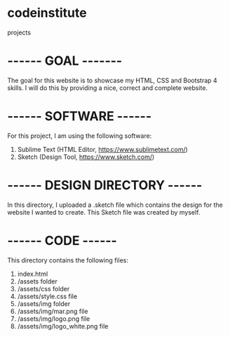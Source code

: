 # codeinstitute
projects

# ------ GOAL -------

The goal for this website is to showcase my HTML, CSS and Bootstrap 4 skills. I will do this by providing a nice, correct and 
complete website. 

# ------ SOFTWARE ------

For this project, I am using the following software:
1. Sublime Text (HTML Editor, https://www.sublimetext.com/)
2. Sketch (Design Tool, https://www.sketch.com/)


# ------ DESIGN DIRECTORY ------

In this directory, I uploaded a .sketch file which contains the design for the website I wanted to create. This Sketch file was 
created by myself. 

# ------ CODE ------

This directory contains the following files: 
1. index.html
2. /assets folder
3. /assets/css folder
4. /assets/style.css file
5. /assets/img folder
6. /assets/img/mar.png file
7. /assets/img/logo.png file 
8. /assets/img/logo_white.png file
